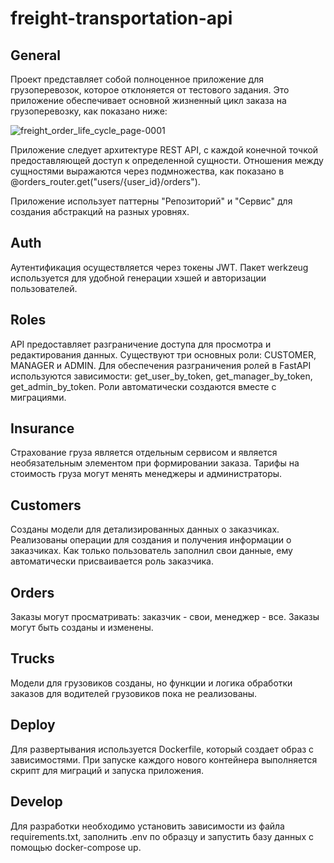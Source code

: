 # freight-transportation-api

## General
Проект представляет собой полноценное приложение для грузоперевозок, которое отклоняется от тестового задания. Это приложение обеспечивает основной жизненный цикл заказа на грузоперевозку, как показано ниже:

![freight_order_life_cycle_page-0001](https://github.com/restlifeness/freight-transportation-api/assets/134733009/f2b48a18-c633-43de-8e5d-983bbf08e8e4)

Приложение следует архитектуре REST API, с каждой конечной точкой предоставляющей доступ к определенной сущности. Отношения между сущностями выражаются через подмножества, как показано в @orders_router.get("users/{user_id}/orders").

Приложение использует паттерны "Репозиторий" и "Сервис" для создания абстракций на разных уровнях.

## Auth
Аутентификация осуществляется через токены JWT. Пакет werkzeug используется для удобной генерации хэшей и авторизации пользователей.

## Roles
API предоставляет разграничение доступа для просмотра и редактирования данных. Существуют три основных роли: CUSTOMER, MANAGER и ADMIN. Для обеспечения разграничения ролей в FastAPI используются зависимости: get_user_by_token, get_manager_by_token, get_admin_by_token. Роли автоматически создаются вместе с миграциями.

## Insurance
Страхование груза является отдельным сервисом и является необязательным элементом при формировании заказа. Тарифы на стоимость груза могут менять менеджеры и администраторы.

## Customers
Созданы модели для детализированных данных о заказчиках. Реализованы операции для создания и получения информации о заказчиках. Как только пользователь заполнил свои данные, ему автоматически присваивается роль заказчика.

## Orders
Заказы могут просматривать: заказчик - свои, менеджер - все. Заказы могут быть созданы и изменены.

## Trucks 
Модели для грузовиков созданы, но функции и логика обработки заказов для водителей грузовиков пока не реализованы.

## Deploy
Для развертывания используется Dockerfile, который создает образ с зависимостями. При запуске каждого нового контейнера выполняется скрипт для миграций и запуска приложения.

## Develop
Для разработки необходимо установить зависимости из файла requirements.txt, заполнить .env по образцу и запустить базу данных с помощью docker-compose up.
